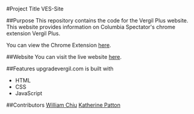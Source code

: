 #Project Title
VES-Site

##Purpose
This repository contains the code for the Vergil Plus website. This website provides information on Columbia Spectator's chrome extension Vergil Plus. 

You can view the Chrome Extension [here](https://chrome.google.com/webstore/detail/vergil%20/fmnpigaaakmkakgbpfodkgighdnhnnbp?authuser=3).

##Website
You can visit the live website [here](http://upgradevergil.com).

##Features
upgradevergil.com is built with 
* HTML
* CSS
* JavaScript

##Contributors
[William Chiu](https://github.com/WilliamChiu) 
[Katherine Patton](https://github.com/kyp2106) 




